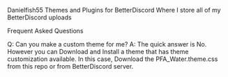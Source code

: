 Danielfish55 Themes and Plugins for BetterDiscord
Where I store all of my BetterDiscord uploads

Frequent Asked Questions

Q: Can you make a custom theme for me?
A: The quick answer is No. However you can Download and Install a theme that has theme customization available. In this case, Download the PFA_Water.theme.css from this repo or from BetterDiscord server.
